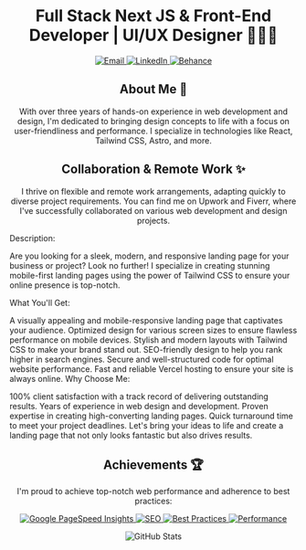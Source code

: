 <h1 align="center">Full Stack Next JS & Front-End Developer |  UI/UX Designer 👨‍💻🎨</h1>

<p align="center">
  <a href="mailto:contact.niroyan@gmail.com">
    <img src="https://img.shields.io/badge/Email-%23DD0031.svg?style=for-the-badge" alt="Email">
  </a>
  <a href="https://www.linkedin.com/in/yourprofile">
    <img src="https://img.shields.io/badge/LinkedIn-%230A66C2.svg?style=for-the-badge" alt="LinkedIn">
  </a>
  <a href="https://www.behance.net/yanniro">
    <img src="https://img.shields.io/badge/Behance-%23056FF4.svg?style=for-the-badge" alt="Behance">
  </a>
</p>

<h2 align="center">About Me 🚀</h2>

<p align="center">With over three years of hands-on experience in web development and design, I'm dedicated to bringing design concepts to life with a focus on user-friendliness and performance. I specialize in technologies like React, Tailwind CSS, Astro, and more.</p>

<h2 align="center">Collaboration & Remote Work ✨</h2>

<p align="center">I thrive on flexible and remote work arrangements, adapting quickly to diverse project requirements. You can find me on Upwork and Fiverr, where I've successfully collaborated on various web development and design projects.</p>

Description:

Are you looking for a sleek, modern, and responsive landing page for your business or project? Look no further! I specialize in creating stunning mobile-first landing pages using the power of Tailwind CSS to ensure your online presence is top-notch.

What You'll Get:

A visually appealing and mobile-responsive landing page that captivates your audience.
Optimized design for various screen sizes to ensure flawless performance on mobile devices.
Stylish and modern layouts with Tailwind CSS to make your brand stand out.
SEO-friendly design to help you rank higher in search engines.
Secure and well-structured code for optimal website performance.
Fast and reliable Vercel hosting to ensure your site is always online.
Why Choose Me:

100% client satisfaction with a track record of delivering outstanding results.
Years of experience in web design and development.
Proven expertise in creating high-converting landing pages.
Quick turnaround time to meet your project deadlines.
Let's bring your ideas to life and create a landing page that not only looks fantastic but also drives results.

<h2 align="center">Achievements 🏆</h2>

<p align="center">I'm proud to achieve top-notch web performance and adherence to best practices:</p>

<p align="center">
  <a href="https://developers.google.com/speed/pagespeed/insights/?url=your-website-url">
    <img src="https://img.shields.io/badge/PageSpeed-100%25-brightgreen?style=for-the-badge" alt="Google PageSpeed Insights">
  </a>
  <a href="https://example.com">
    <img src="https://img.shields.io/badge/SEO-100%25-blue?style=for-the-badge" alt="SEO">
  </a>
  <a href="https://example.com">
    <img src="https://img.shields.io/badge/Best%20Practices-100%25-green?style=for-the-badge" alt="Best Practices">
  </a>
  <a href="https://example.com">
    <img src="https://img.shields.io/badge/Performance-100%25-orange?style=for-the-badge" alt="Performance">
  </a>
</p>

<p align="center">
  <img src="https://github-readme-stats.vercel.app/api?username=yanniro2&show_icons=true&count_private=true" alt="GitHub Stats">
</p>

